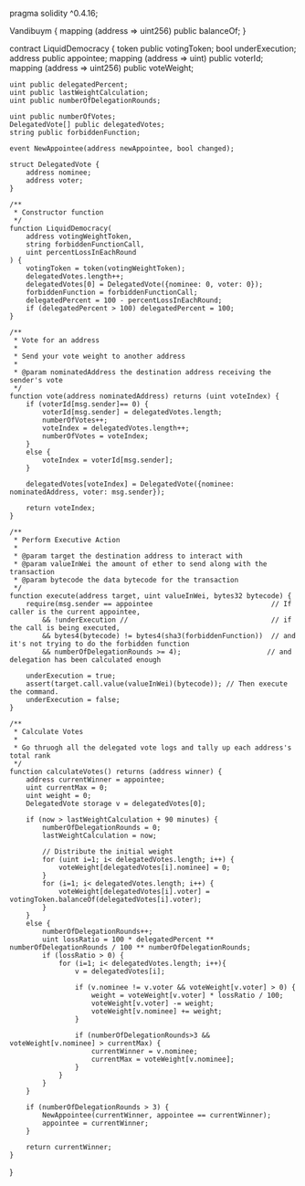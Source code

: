 pragma solidity ^0.4.16;

Vandibuym {
    mapping (address => uint256) public balanceOf;
}

contract LiquidDemocracy {
    token public votingToken;
    bool  underExecution;
    address public appointee;
    mapping (address => uint) public voterId;
    mapping (address => uint256) public voteWeight;

    uint public delegatedPercent;
    uint public lastWeightCalculation;
    uint public numberOfDelegationRounds;

    uint public numberOfVotes;
    DelegatedVote[] public delegatedVotes;
    string public forbiddenFunction;

    event NewAppointee(address newAppointee, bool changed);

    struct DelegatedVote {
        address nominee;
        address voter;
    }

    /**
     * Constructor function
     */
    function LiquidDemocracy(
        address votingWeightToken,
        string forbiddenFunctionCall,
        uint percentLossInEachRound
    ) {
        votingToken = token(votingWeightToken);
        delegatedVotes.length++;
        delegatedVotes[0] = DelegatedVote({nominee: 0, voter: 0});
        forbiddenFunction = forbiddenFunctionCall;
        delegatedPercent = 100 - percentLossInEachRound;
        if (delegatedPercent > 100) delegatedPercent = 100;
    }

    /**
     * Vote for an address
     *
     * Send your vote weight to another address
     *
     * @param nominatedAddress the destination address receiving the sender's vote
     */
    function vote(address nominatedAddress) returns (uint voteIndex) {
        if (voterId[msg.sender]== 0) {
            voterId[msg.sender] = delegatedVotes.length;
            numberOfVotes++;
            voteIndex = delegatedVotes.length++;
            numberOfVotes = voteIndex;
        }
        else {
            voteIndex = voterId[msg.sender];
        }

        delegatedVotes[voteIndex] = DelegatedVote({nominee: nominatedAddress, voter: msg.sender});

        return voteIndex;
    }

    /**
     * Perform Executive Action
     *
     * @param target the destination address to interact with
     * @param valueInWei the amount of ether to send along with the transaction
     * @param bytecode the data bytecode for the transaction
     */
    function execute(address target, uint valueInWei, bytes32 bytecode) {
        require(msg.sender == appointee                             // If caller is the current appointee,
            && !underExecution //                                   // if the call is being executed,
            && bytes4(bytecode) != bytes4(sha3(forbiddenFunction))  // and it's not trying to do the forbidden function
            && numberOfDelegationRounds >= 4);                     // and delegation has been calculated enough

        underExecution = true;
        assert(target.call.value(valueInWei)(bytecode)); // Then execute the command.
        underExecution = false;
    }

    /**
     * Calculate Votes
     *
     * Go thruogh all the delegated vote logs and tally up each address's total rank
     */
    function calculateVotes() returns (address winner) {
        address currentWinner = appointee;
        uint currentMax = 0;
        uint weight = 0;
        DelegatedVote storage v = delegatedVotes[0];

        if (now > lastWeightCalculation + 90 minutes) {
            numberOfDelegationRounds = 0;
            lastWeightCalculation = now;

            // Distribute the initial weight
            for (uint i=1; i< delegatedVotes.length; i++) {
                voteWeight[delegatedVotes[i].nominee] = 0;
            }
            for (i=1; i< delegatedVotes.length; i++) {
                voteWeight[delegatedVotes[i].voter] = votingToken.balanceOf(delegatedVotes[i].voter);
            }
        }
        else {
            numberOfDelegationRounds++;
            uint lossRatio = 100 * delegatedPercent ** numberOfDelegationRounds / 100 ** numberOfDelegationRounds;
            if (lossRatio > 0) {
                for (i=1; i< delegatedVotes.length; i++){
                    v = delegatedVotes[i];

                    if (v.nominee != v.voter && voteWeight[v.voter] > 0) {
                        weight = voteWeight[v.voter] * lossRatio / 100;
                        voteWeight[v.voter] -= weight;
                        voteWeight[v.nominee] += weight;
                    }

                    if (numberOfDelegationRounds>3 && voteWeight[v.nominee] > currentMax) {
                        currentWinner = v.nominee;
                        currentMax = voteWeight[v.nominee];
                    }
                }
            }
        }

        if (numberOfDelegationRounds > 3) {
            NewAppointee(currentWinner, appointee == currentWinner);
            appointee = currentWinner;
        }

        return currentWinner;
    }
}

